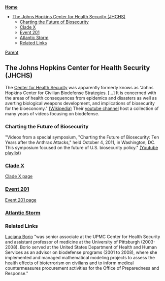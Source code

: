 <!-- START doctoc generated TOC please keep comment here to allow auto update -->
<!-- DON'T EDIT THIS SECTION, INSTEAD RE-RUN doctoc TO UPDATE -->
**[Home](#pages/blog/cv19/index)**

- [The Johns Hopkins Center for Health Security (JHCHS)](#the-johns-hopkins-center-for-health-security-jhchs)
  - [Charting the Future of Biosecurity](#charting-the-future-of-biosecurity)
  - [Clade X](#clade-x)
  - [Event 201](#event-201)
  - [Atlantic Storm](#atlantic-storm)
  - [Related Links](#related-links)

<!-- END doctoc generated TOC please keep comment here to allow auto update -->

[Parent](#pages/blog/cv19/index)

## The Johns Hopkins Center for Health Security (JHCHS)

The [Center for Health Security](https://www.centerforhealthsecurity.org/) was 
apparently formerly knows as "Johns Hopkins Center for Civilian Biodefense 
Strategies. [...] It is concerned with the areas of health consequences from 
epidemics and disasters as well as averting biological weapons development, 
and implications of biosecurity for the bioeconomy." 
[(Wikipedia)](https://en.wikipedia.org/wiki/Johns_Hopkins_Center_for_Health_Security)
Their [youtube channel](https://www.youtube.com/user/biosecuritycntr/featured)
host a collection of many years of videos focusing on biodefense.

### Charting the Future of Biosecurity

"Videos from a special symposium, "Charting the Future of Biosecurity: Ten 
Years after the Anthrax Attacks," held October 4, 2011, in Washington, DC. 
This symposium focused on the future of U.S. biosecurity policy."
[(Youtube playlist)](https://www.youtube.com/playlist?list=PL894DCBC7B3A3E4FF)

### [Clade X](#pages/blog/cv19/clade-x)

[Clade X page](#pages/blog/cv19/clade-x)

### [Event 201](#pages/blog/cv19/event-201)

[Event 201 page](#pages/blog/cv19/event-201)

### [Atlantic Storm](https://en.wikipedia.org/wiki/Atlantic_Storm)



### Related Links

[Luciana Borio](https://en.wikipedia.org/wiki/Luciana_Borio) "was senior 
associate at the UPMC Center for Health Security and assistant professor of 
medicine at the University of Pittsburgh (2003-2008). Borio served at the 
United States Department of Health and Human Services as an advisor on 
biodefense programs (2001 to 2008), where she implemented and managed 
mathematical modeling projects to assess the health effects of bioterrorism on 
civilians and to inform medical countermeasures procurement activities for the 
Office of Preparedness and Response."





